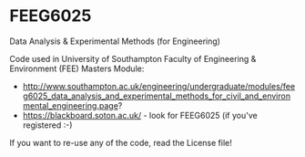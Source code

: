 # FEEG6025
Data Analysis &amp; Experimental Methods (for Engineering)

Code used in University of Southampton Faculty of Engineering & Environment (FEE) Masters Module:
 - http://www.southampton.ac.uk/engineering/undergraduate/modules/feeg6025_data_analysis_and_experimental_methods_for_civil_and_environmental_engineering.page?
 - https://blackboard.soton.ac.uk/ - look for FEEG6025 (if you've registered :-)

If you want to re-use any of the code, read the License file!
